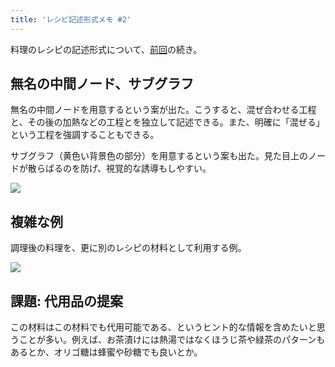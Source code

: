 ```yaml
---
title: 'レシピ記述形式メモ #2'
---
```

料理のレシピの記述形式について、[前回](https://r7kamura.com/articles/2022-05-13-mermaid-recipe-memo)の続き。

無名の中間ノード、サブグラフ
--------------

無名の中間ノードを用意するという案が出た。こうすると、混ぜ合わせる工程と、その後の加熱などの工程とを独立して記述できる。また、明確に「混ぜる」という工程を強調することもできる。

サブグラフ（黄色い背景色の部分）を用意するという案も出た。見た目上のノードが散らばるのを防げ、視覚的な誘導もしやすい。

![](https://lh3.googleusercontent.com/ftwsZ0Tf-aGSTuzwFBibG-s6AltVUWN5Eenyd3vUOXvgED8vZq6n0tQJm83FsxDlZXuYWeRrNI4g2c2XrxIlE5PQBOYqHUgdAou0gqkVJ-UScA5k1Z9xYP07uiSHkTz1sbFFz-3sWzAWYaNPnvHfJw)

複雑な例
----

調理後の料理を、更に別のレシピの材料として利用する例。

![](https://lh3.googleusercontent.com/m6PCEzzedwW6S-FgCW8G9URSnKe2k9_JFYfjTTRZvvzgvVvWwIiez497BibNrcmHw9WpkSUDMx-GuVtumri9N6HVxqG7516wWRHX6I24N-Q9qya_7IkGlXV9Za1VuFMlXUFkIgnj6TeP2O7uET3kZA)

課題: 代用品の提案
----------

この材料はこの材料でも代用可能である、というヒント的な情報を含めたいと思うことが多い。例えば、お茶漬けには熱湯ではなくほうじ茶や緑茶のパターンもあるとか、オリゴ糖は蜂蜜や砂糖でも良いとか。
